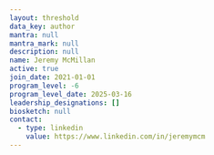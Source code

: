 ```yaml
---
layout: threshold
data_key: author
mantra: null
mantra_mark: null
description: null
name: Jeremy McMillan
active: true
join_date: 2021-01-01
program_level: -6
program_level_date: 2025-03-16
leadership_designations: []
biosketch: null
contact:
  - type: linkedin
    value: https://www.linkedin.com/in/jeremymcm
---
```

